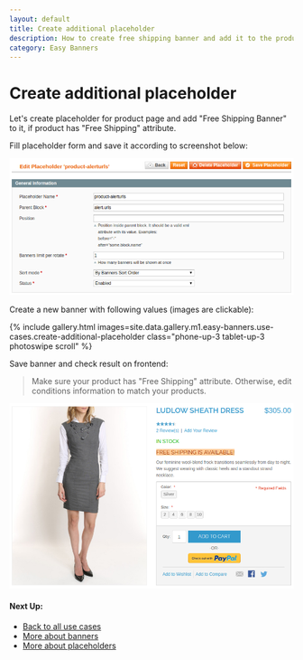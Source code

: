 ```yaml
---
layout: default
title: Create additional placeholder
description: How to create free shipping banner and add it to the product page
category: Easy Banners
---
```


# Create additional placeholder

Let's create placeholder for product page and add "Free Shipping Banner" to it,
if product has "Free Shipping" attribute.

Fill placeholder form and save it according to screenshot below:

![Placeholder form](/images/m1/easy-banners/use-cases/placeholder/placeholder-form.png)

Create a new banner with following values (images are clickable):

{% include gallery.html images=site.data.gallery.m1.easy-banners.use-cases.create-additional-placeholder class="phone-up-3 tablet-up-3 photoswipe scroll" %}

Save banner and check result on frontend:

> Make sure your product has "Free Shipping" attribute. Otherwise, edit
> conditions information to match your products.

![Product page](/images/m1/easy-banners/use-cases/placeholder/result.png)

#### Next Up:

 -  [Back to all use cases](../../use-cases/)
 -  [More about banners](../../backend/manage-banners/)
 -  [More about placeholders](../../backend/manage-placeholders/)
